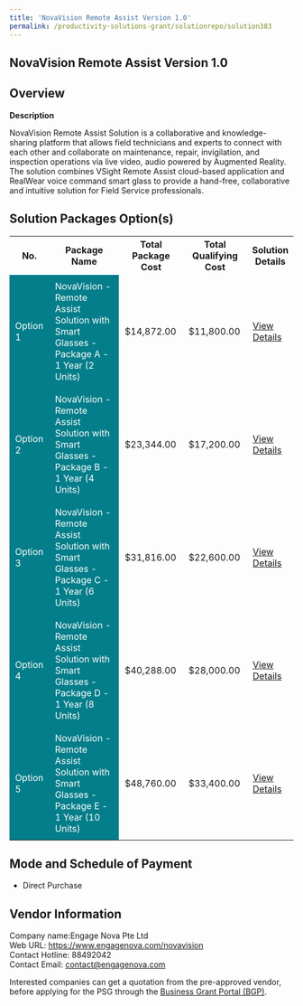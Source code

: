 ```yaml
---
title: 'NovaVision Remote Assist Version 1.0'
permalink: /productivity-solutions-grant/solutionrepo/solution383
---
```


## NovaVision Remote Assist Version 1.0

## Overview

**Description**

NovaVision Remote Assist Solution is a collaborative and knowledge-sharing platform that allows field technicians and experts to connect with each other and collaborate on maintenance, repair, invigilation, and inspection operations via live video, audio powered by Augmented Reality. The solution combines VSight Remote Assist cloud-based application and RealWear voice command smart glass to provide a hand-free, collaborative and intuitive solution for Field Service professionals.

## Solution Packages Option(s)

<table>
<tr>
<th><b>No.</b></th>
<th><b>Package Name</b></th>
<th><b>Total Package Cost</b></th>
<th><b>Total Qualifying Cost</b></th>
<th><b>Solution Details</b></th>
</tr>
<tr>
<td style='padding: 10px; background-color: #037E8A; color: #FFFFFF;'>Option 1</td>
<td style='padding: 10px; background-color: #037E8A; color: #FFFFFF;'>NovaVision - Remote Assist Solution with Smart Glasses - Package A - 1 Year (2 Units)</td>
<td style='padding: 10px;'>$14,872.00</td>
<td style='padding: 10px;'>$11,800.00</td>
<td style='padding: 10px;'><a href='/images/psg/Engage_Nova_20210215_Desensitised_Annex_3_Part_1.pdf' target='_blank'>View Details</a></td>
</tr>
<tr>
<td style='padding: 10px; background-color: #037E8A; color: #FFFFFF;'>Option 2</td>
<td style='padding: 10px; background-color: #037E8A; color: #FFFFFF;'>NovaVision - Remote Assist Solution with Smart Glasses - Package B - 1 Year (4 Units)</td>
<td style='padding: 10px;'>$23,344.00</td>
<td style='padding: 10px;'>$17,200.00</td>
<td style='padding: 10px;'><a href='/images/psg/Engage_Nova_20210215_Desensitised_Annex_3_Part_2.pdf' target='_blank'>View Details</a></td>
</tr>
<tr>
<td style='padding: 10px; background-color: #037E8A; color: #FFFFFF;'>Option 3</td>
<td style='padding: 10px; background-color: #037E8A; color: #FFFFFF;'>NovaVision - Remote Assist Solution with Smart Glasses - Package C - 1 Year (6 Units)</td>
<td style='padding: 10px;'>$31,816.00</td>
<td style='padding: 10px;'>$22,600.00</td>
<td style='padding: 10px;'><a href='/images/psg/Engage_Nova_20210215_Desensitised_Annex_3_Part_3.pdf' target='_blank'>View Details</a></td>
</tr>
<tr>
<td style='padding: 10px; background-color: #037E8A; color: #FFFFFF;'>Option 4</td>
<td style='padding: 10px; background-color: #037E8A; color: #FFFFFF;'>NovaVision - Remote Assist Solution with Smart Glasses - Package D - 1 Year (8 Units)</td>
<td style='padding: 10px;'>$40,288.00</td>
<td style='padding: 10px;'>$28,000.00</td>
<td style='padding: 10px;'><a href='/images/psg/Engage_Nova_20210215_Desensitised_Annex_3_Part_4.pdf' target='_blank'>View Details</a></td>
</tr>
<tr>
<td style='padding: 10px; background-color: #037E8A; color: #FFFFFF;'>Option 5</td>
<td style='padding: 10px; background-color: #037E8A; color: #FFFFFF;'>NovaVision - Remote Assist Solution with Smart Glasses - Package E - 1 Year (10 Units)</td>
<td style='padding: 10px;'>$48,760.00</td>
<td style='padding: 10px;'>$33,400.00</td>
<td style='padding: 10px;'><a href='/images/psg/Engage_Nova_20210215_Desensitised_Annex_3_Part_5.pdf' target='_blank'>View Details</a></td>
</tr>
</table>

## Mode and Schedule of Payment

 - Direct Purchase

## Vendor Information

 Company name:Engage Nova Pte Ltd<br>Web URL: https://www.engagenova.com/novavision <br>Contact Hotline: 88492042 <br>Contact Email: contact@engagenova.com

Interested companies can get a quotation from the pre-approved vendor, before applying for the PSG through the <a href='https://www.businessgrants.gov.sg/' target='_blank' rel='noopener'>Business Grant Portal (BGP)</a>.

<script src="/jquery/resize-tables.js"></script>
